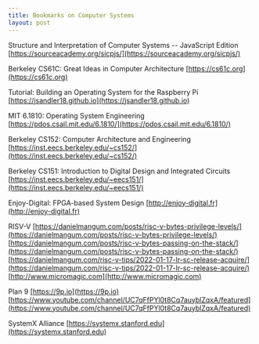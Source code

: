```yaml
---
title: Bookmarks on Computer Systems
layout: post
---
```


Structure and Interpretation of Computer Systems -- JavaScript Edition
[https://sourceacademy.org/sicpjs/](https://sourceacademy.org/sicpjs/)

Berkeley CS61C: Great Ideas in Computer Architecture
[https://cs61c.org](https://cs61c.org) 

Tutorial: Building an Operating System for the Raspberry Pi
[https://jsandler18.github.io](https://jsandler18.github.io)

MIT 6.1810: Operating System Engineering
[https://pdos.csail.mit.edu/6.1810/](https://pdos.csail.mit.edu/6.1810/)

Berkeley CS152: Computer Architecture and Engineering
[https://inst.eecs.berkeley.edu/~cs152/](https://inst.eecs.berkeley.edu/~cs152/)

Berkeley CS151: Introduction to Digital Design and Integrated Circuits
[https://inst.eecs.berkeley.edu/~eecs151/](https://inst.eecs.berkeley.edu/~eecs151/)

Enjoy-Digital: FPGA-based System Design
[http://enjoy-digital.fr](http://enjoy-digital.fr)

RISV-V
[https://danielmangum.com/posts/risc-v-bytes-privilege-levels/](https://danielmangum.com/posts/risc-v-bytes-privilege-levels/)
[https://danielmangum.com/posts/risc-v-bytes-passing-on-the-stack/](https://danielmangum.com/posts/risc-v-bytes-passing-on-the-stack/)
[https://danielmangum.com/risc-v-tips/2022-01-17-lr-sc-release-acquire/](https://danielmangum.com/risc-v-tips/2022-01-17-lr-sc-release-acquire/)
[http://www.micromagic.com](http://www.micromagic.com)

Plan 9
[https://9p.io](https://9p.io)
[https://www.youtube.com/channel/UC7qFfPYl0t8Cq7auyblZqxA/featured](https://www.youtube.com/channel/UC7qFfPYl0t8Cq7auyblZqxA/featured)

SystemX Alliance
[https://systemx.stanford.edu](https://systemx.stanford.edu)
